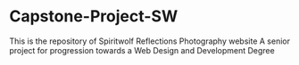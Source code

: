 # Capstone-Project-SW
This is the repository of Spiritwolf Reflections Photography website
A senior project for progression towards a Web Design and Development Degree
